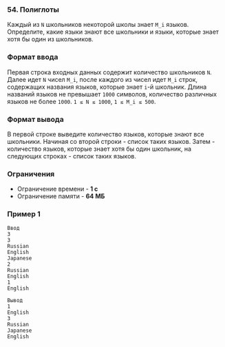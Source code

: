 ### 54. Полиглоты
Каждый из `N` школьников некоторой школы знает `M_i` языков. Определите, какие языки знают все школьники и языки, которые знает хотя бы один из школьников.

### Формат ввода
Первая строка входных данных содержит количество школьников `N`. Далее идет `N` чисел `M_i`, после каждого из чисел идет `M_i` строк, содержащих названия языков, которые знает `i`-й школьник. Длина названий языков не превышает `1000` символов, количество различных языков не более `1000`. `1 ≤ N ≤ 1000`, `1 ≤ M_i ≤ 500`.

### Формат вывода
В первой строке выведите количество языков, которые знают все школьники. Начиная со второй строки - список таких языков. Затем - количество языков, которые знает хотя бы один школьник, на следующих строках - список таких языков.

### Ограничения
- Ограничение времени - **1 с**
- Ограничение памяти - **64 МБ**

### Пример 1
```
Ввод
3
3
Russian
English
Japanese
2
Russian
English
1
English

Вывод
1
English
3
Russian
Japanese
English
```
